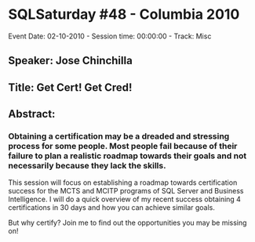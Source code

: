 # SQLSaturday #48 - Columbia 2010
Event Date: 02-10-2010 - Session time: 00:00:00 - Track: Misc
## Speaker: Jose Chinchilla
## Title: Get Cert! Get Cred!
## Abstract:
### Obtaining a certification may be a dreaded and stressing process for some people. Most people fail because of their failure to plan a realistic roadmap towards their goals and not necessarily because they lack the skills. 

This session will focus on establishing a roadmap towards certification success for the MCTS and MCITP programs of SQL Server and Business Intelligence. I will do a quick overview of my recent success obtaining 4 certifications in 30 days and how you can achieve similar goals. 

But why certify? Join me to find out the opportunities you may be missing on! 
